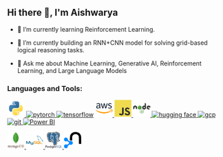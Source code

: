 ## Hi there 👋, I'm Aishwarya

<!--
**AishwaryaHastak/AishwaryaHastak** is a ✨ _special_ ✨ repository because its `README.md` (this file) appears on your GitHub profile.

Here are some ideas to get you started:
- 👯 I’m looking to collaborate on ...
- 🤔 I’m looking for help with ...
- 📫 How to reach me: ...
- 😄 Pronouns: ...
- ⚡ Fun fact: ...

![GitHub stats](https://github-readme-stats.vercel.app/api?username=AishwaryaHastak&show_icons=true&theme=radical)

-->
  
- 🌱 I’m currently learning Reinforcement Learning.

- 🔭 I’m currently building an RNN+CNN model for solving grid-based logical reasoning tasks.

- 💬 Ask me about Machine Learning, Generative AI, Reinforcement Learning, and Large Language Models



   
<h3 align="left">Languages and Tools:</h3>
<p align="left">  
<a href="https://www.python.org" target="_blank" rel="noreferrer"> <img src="https://raw.githubusercontent.com/devicons/devicon/master/icons/python/python-original.svg" alt="python" width="40" height="40"/> </a> <a href="https://pytorch.org/" target="_blank" rel="noreferrer"> <img src="https://www.vectorlogo.zone/logos/pytorch/pytorch-icon.svg" alt="pytorch" width="40" height="40"/> </a>
<a href="https://www.tensorflow.org" target="_blank" rel="noreferrer"> <img src="https://www.vectorlogo.zone/logos/tensorflow/tensorflow-icon.svg" alt="tensorflow" width="40" height="40"/></a>
<a href="https://aws.amazon.com" target="_blank" rel="noreferrer"> <img src="https://raw.githubusercontent.com/devicons/devicon/master/icons/amazonwebservices/amazonwebservices-original-wordmark.svg" alt="aws" width="40" height="40"/> </a> 
  <a href="https://developer.mozilla.org/en-US/docs/Web/JavaScript" target="_blank" rel="noreferrer"> <img src="https://raw.githubusercontent.com/devicons/devicon/master/icons/javascript/javascript-original.svg" alt="javascript" width="40" height="40"/> </a> 
  <a href="https://nodejs.org" target="_blank" rel="noreferrer"> <img src="https://raw.githubusercontent.com/devicons/devicon/master/icons/nodejs/nodejs-original-wordmark.svg" alt="nodejs" width="40" height="40"/> </a>
<a href="https://huggingface.co" target="_blank" rel="noreferrer"> 
  <img src="https://huggingface.co/front/assets/huggingface_logo-noborder.svg" alt="hugging face" width="40" height="40"/> 
</a>
  <a href="https://cloud.google.com" target="_blank" rel="noreferrer"> <img src="https://www.vectorlogo.zone/logos/google_cloud/google_cloud-icon.svg" alt="gcp" width="40" height="40"/> </a> <a href="https://git-scm.com/" target="_blank" rel="noreferrer"> <img src="https://www.vectorlogo.zone/logos/git-scm/git-scm-icon.svg" alt="git" width="40" height="40"/> </a>
<!--   <a href="https://azure.microsoft.com" target="_blank" rel="noreferrer"> 
  <img src="https://raw.githubusercontent.com/devicons/devicon/master/icons/azure/azure-original-wordmark.svg" alt="Azure Cloud" width="40" height="40"/> 
</a> -->
<a href="https://powerbi.microsoft.com" target="_blank" rel="noreferrer"> 
  <img src="https://raw.githubusercontent.com/microsoft/PowerBI-Icons/main/SVG/Power-BI.svg" alt="Power BI" width="40" height="40"/> 
</a>



</a> <a href="https://www.mongodb.com/" target="_blank" rel="noreferrer"> <img src="https://raw.githubusercontent.com/devicons/devicon/master/icons/mongodb/mongodb-original-wordmark.svg" alt="mongodb" width="40" height="40"/> </a> <a href="https://www.mysql.com/" target="_blank" rel="noreferrer"> <img src="https://raw.githubusercontent.com/devicons/devicon/master/icons/mysql/mysql-original-wordmark.svg" alt="mysql" width="40" height="40"/> </a>
 <a href="https://www.postgresql.org" target="_blank" rel="noreferrer"> <img src="https://raw.githubusercontent.com/devicons/devicon/master/icons/postgresql/postgresql-original-wordmark.svg" alt="postgresql" width="40" height="40"/> </a>
<a href="https://neo4j.com" target="_blank" rel="noreferrer">
  <img src="https://raw.githubusercontent.com/devicons/devicon/master/icons/neo4j/neo4j-original.svg" alt="neo4j" width="40" height="40"/>
</a>


 
 </p>
   
